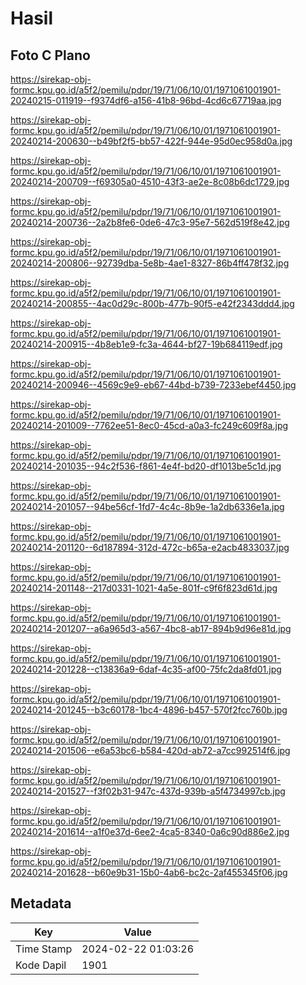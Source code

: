 # Hasil

## Foto C Plano

https://sirekap-obj-formc.kpu.go.id/a5f2/pemilu/pdpr/19/71/06/10/01/1971061001901-20240215-011919--f9374df6-a156-41b8-96bd-4cd6c67719aa.jpg

https://sirekap-obj-formc.kpu.go.id/a5f2/pemilu/pdpr/19/71/06/10/01/1971061001901-20240214-200630--b49bf2f5-bb57-422f-944e-95d0ec958d0a.jpg

https://sirekap-obj-formc.kpu.go.id/a5f2/pemilu/pdpr/19/71/06/10/01/1971061001901-20240214-200709--f69305a0-4510-43f3-ae2e-8c08b6dc1729.jpg

https://sirekap-obj-formc.kpu.go.id/a5f2/pemilu/pdpr/19/71/06/10/01/1971061001901-20240214-200736--2a2b8fe6-0de6-47c3-95e7-562d519f8e42.jpg

https://sirekap-obj-formc.kpu.go.id/a5f2/pemilu/pdpr/19/71/06/10/01/1971061001901-20240214-200806--92739dba-5e8b-4ae1-8327-86b4ff478f32.jpg

https://sirekap-obj-formc.kpu.go.id/a5f2/pemilu/pdpr/19/71/06/10/01/1971061001901-20240214-200855--4ac0d29c-800b-477b-90f5-e42f2343ddd4.jpg

https://sirekap-obj-formc.kpu.go.id/a5f2/pemilu/pdpr/19/71/06/10/01/1971061001901-20240214-200915--4b8eb1e9-fc3a-4644-bf27-19b684119edf.jpg

https://sirekap-obj-formc.kpu.go.id/a5f2/pemilu/pdpr/19/71/06/10/01/1971061001901-20240214-200946--4569c9e9-eb67-44bd-b739-7233ebef4450.jpg

https://sirekap-obj-formc.kpu.go.id/a5f2/pemilu/pdpr/19/71/06/10/01/1971061001901-20240214-201009--7762ee51-8ec0-45cd-a0a3-fc249c609f8a.jpg

https://sirekap-obj-formc.kpu.go.id/a5f2/pemilu/pdpr/19/71/06/10/01/1971061001901-20240214-201035--94c2f536-f861-4e4f-bd20-df1013be5c1d.jpg

https://sirekap-obj-formc.kpu.go.id/a5f2/pemilu/pdpr/19/71/06/10/01/1971061001901-20240214-201057--94be56cf-1fd7-4c4c-8b9e-1a2db6336e1a.jpg

https://sirekap-obj-formc.kpu.go.id/a5f2/pemilu/pdpr/19/71/06/10/01/1971061001901-20240214-201120--6d187894-312d-472c-b65a-e2acb4833037.jpg

https://sirekap-obj-formc.kpu.go.id/a5f2/pemilu/pdpr/19/71/06/10/01/1971061001901-20240214-201148--217d0331-1021-4a5e-801f-c9f6f823d61d.jpg

https://sirekap-obj-formc.kpu.go.id/a5f2/pemilu/pdpr/19/71/06/10/01/1971061001901-20240214-201207--a6a965d3-a567-4bc8-ab17-894b9d96e81d.jpg

https://sirekap-obj-formc.kpu.go.id/a5f2/pemilu/pdpr/19/71/06/10/01/1971061001901-20240214-201228--c13836a9-6daf-4c35-af00-75fc2da8fd01.jpg

https://sirekap-obj-formc.kpu.go.id/a5f2/pemilu/pdpr/19/71/06/10/01/1971061001901-20240214-201245--b3c60178-1bc4-4896-b457-570f2fcc760b.jpg

https://sirekap-obj-formc.kpu.go.id/a5f2/pemilu/pdpr/19/71/06/10/01/1971061001901-20240214-201506--e6a53bc6-b584-420d-ab72-a7cc992514f6.jpg

https://sirekap-obj-formc.kpu.go.id/a5f2/pemilu/pdpr/19/71/06/10/01/1971061001901-20240214-201527--f3f02b31-947c-437d-939b-a5f4734997cb.jpg

https://sirekap-obj-formc.kpu.go.id/a5f2/pemilu/pdpr/19/71/06/10/01/1971061001901-20240214-201614--a1f0e37d-6ee2-4ca5-8340-0a6c90d886e2.jpg

https://sirekap-obj-formc.kpu.go.id/a5f2/pemilu/pdpr/19/71/06/10/01/1971061001901-20240214-201628--b60e9b31-15b0-4ab6-bc2c-2af455345f06.jpg


## Metadata

| Key        | Value               |
| ---------- | ------------------- |
| Time Stamp | 2024-02-22 01:03:26 |
| Kode Dapil | 1901                |



